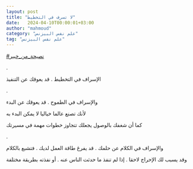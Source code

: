 ```yaml
---
layout: post
title: "لا تسرف في التخطيط"
date:   2024-04-10T00:00:01+03:00
author: "mahmoud"
category: "علم نفس البيزنس"
tag: "علم نفس البيزنس"
---
```



[<u>\#نصيحة\_من\_خبير</u>](https://www.facebook.com/hashtag/%D9%86%D8%B5%D9%8A%D8%AD%D8%A9_%D9%85%D9%86_%D8%AE%D8%A8%D9%8A%D8%B1?__eep__=6&__cft__%5b0%5d=AZWJZU244JCMgxop5LDvSq0brvVsX49hKO3Fv6g-Ka4LMdeXWVr0NXgZA1RDUF8xqH1kxJjHR3pxOGCG7jYPp0885vij4R8vR_vn0eSQ17UAz6rqWcyXYyhTjO6wSQ0cR18HT3XArVWQWqsrAromLQWcxji5kEsEJ_H124XLb3jTqA&__tn__=*NK-R)

.

الإسراف في التخطيط . قد يعوقك عن التنفيذ

.

والإسراف في الطموح . قد يعوقك عن البدء

لأنك تصنع عالما خياليا لا يمكن البدء به

كما أن شغفك بالوصول يجعلك تتجاوز خطوات مهمة في
مسيرتك

.

والإسراف في الكلام عن حلمك . قد يفرغ طاقة العمل لديك .
فتشبع بالكلام

وقد يسبب لك الإحراج لاحقا . إذا لم تنفذ ما حدثت الناس
عنه . أو نفذته بطريقة مختلفة
